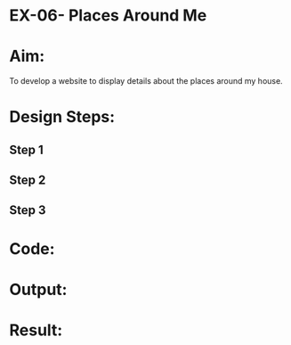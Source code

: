 #  EX-06- Places Around Me
# Aim:
To develop a website to display details about the places around my house.

# Design Steps:
## Step 1

## Step 2

## Step 3


# Code:


# Output:

# Result:

